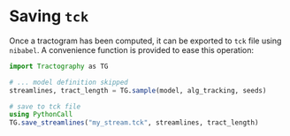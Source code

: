 # Saving `tck`

Once a tractogram has been computed, it can be exported to `tck` file using `nibabel`. A convenience function is provided to ease this operation:

```julia
import Tractography as TG

# ... model definition skipped
streamlines, tract_length = TG.sample(model, alg_tracking, seeds)

# save to tck file
using PythonCall
TG.save_streamlines("my_stream.tck", streamlines, tract_length)
```